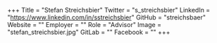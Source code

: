+++
Title = "Stefan Streichsbier"
Twitter = "s_streichsbier"
LinkedIn = "https://www.linkedin.com/in/sstreichsbier"
GitHub = "streichsbaer"
Website = ""
Employer = ""
Role = "Advisor"
Image = "stefan_streichsbier.jpg"
GitLab = ""
Facebook = ""
+++
